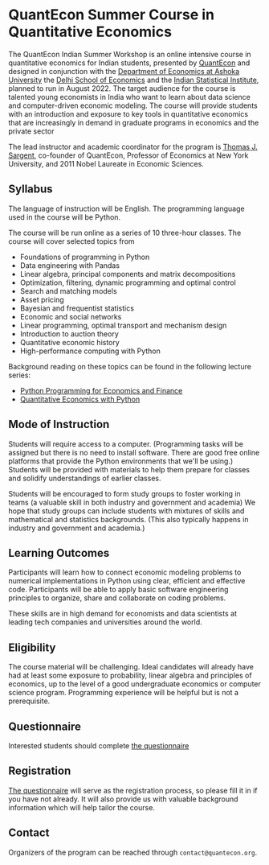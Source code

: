 # QuantEcon Summer Course in Quantitative Economics


The QuantEcon Indian Summer Workshop is an online intensive course in
quantitative economics for Indian students, presented by
[QuantEcon](https://quantecon.org/) and designed in conjunction with the
[Department of Economics at Ashoka
University](https://www.ashoka.edu.in/department/department-of-economics/) the
[Delhi School of Economics](http://econdse.org/) and the [Indian Statistical Institute](https://www.isical.ac.in/), planned to run in August 2022.  The
target audience for the course is talented young economists in India
who want to learn about  data science and computer-driven economic
modeling.  The course will provide students with an introduction and exposure
to key tools in quantitative economics that 
are increasingly in demand in graduate programs
in economics and the private sector

The lead instructor and academic coordinator for the program is [Thomas J.
Sargent](http://www.tomsargent.com/), co-founder of QuantEcon, Professor of Economics at New York
University, and 2011 Nobel Laureate in Economic Sciences.


## Syllabus

The language of instruction will be English.  The programming language used in
the course will be Python.

The course will be run online as a series of 10 three-hour classes.  The
course will cover  selected topics from 

* Foundations of programming in Python
* Data engineering with Pandas
* Linear algebra, principal components and matrix decompositions
* Optimization, filtering, dynamic programming and optimal control
* Search and matching models
* Asset pricing
* Bayesian and frequentist statistics
* Economic and social networks
* Linear programming, optimal transport and mechanism design
* Introduction to auction theory
* Quantitative economic history
* High-performance computing with Python

Background reading on these topics can be found in the following lecture
series:

* [Python Programming for Economics and Finance](https://python-programming.quantecon.org/intro.html)
* [Quantitative Economics with Python](https://python.quantecon.org/intro.html)


## Mode of Instruction

Students will require access to a computer.  (Programming tasks will be
assigned but there is no need to install software. There are good free online platforms that provide the Python environments that we'll be using.) Students will be provided
with materials to help them prepare for classes and solidify understandings of
earlier classes.  

Students will be encouraged to form study groups to foster working in teams (a
valuable skill in both industry and government and academia) We hope that
study groups can include students with mixtures of skills and mathematical and
statistics backgrounds. (This also typically happens in industry and
government and academia.)


## Learning Outcomes

Participants will learn how to connect economic modeling problems to numerical
implementations in Python using clear, efficient and effective code.
Participants will be able to apply basic software engineering principles to
organize, share and collaborate on coding problems.

These skills are in high demand for economists and data scientists at leading tech companies and universities around the world.

## Eligibility

The course material will be challenging.  Ideal candidates will already have
had at least some exposure to probability, linear algebra and principles of economics,
up to the level of a good undergraduate economics or computer science
program.  Programming experience will be helpful but is not a prerequisite.

## Questionnaire

Interested students should complete [the questionnaire](https://docs.google.com/forms/d/e/1FAIpQLSf3wtKZ1UDgUYY3eSlsVQD2iUvmg7F7VzonaI4Q480oF-FtPQ/viewform)


## Registration

[The questionnaire](https://docs.google.com/forms/d/e/1FAIpQLSf3wtKZ1UDgUYY3eSlsVQD2iUvmg7F7VzonaI4Q480oF-FtPQ/viewform) will serve as the
registration process, so please fill it in if you have not already. It will also
provide us with valuable background information which will help tailor the course.

## Contact

Organizers of the program can be reached through `contact@quantecon.org`.